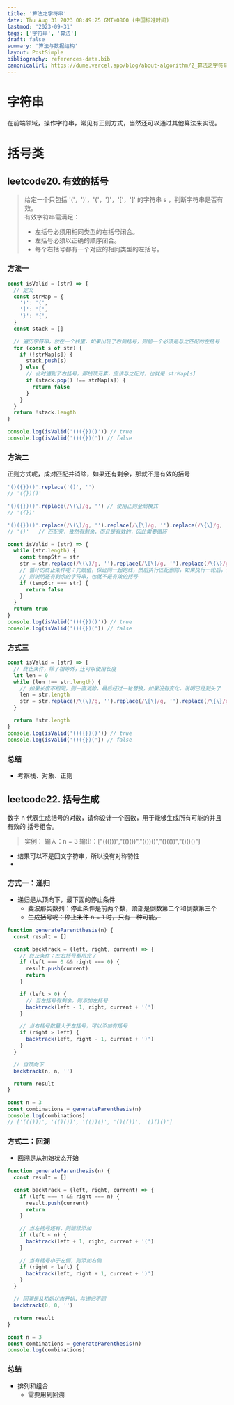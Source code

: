 ```yaml
---
title: '算法之字符串'
date: Thu Aug 31 2023 08:49:25 GMT+0800 (中国标准时间)
lastmod: '2023-09-31'
tags: ['字符串', '算法']
draft: false
summary: '算法与数据结构'
layout: PostSimple
bibliography: references-data.bib
canonicalUrl: https://dume.vercel.app/blog/about-algorithm/2_算法之字符串
---
```


# 字符串

在前端领域，操作字符串，常见有正则方式，当然还可以通过其他算法来实现。

# 括号类

## leetcode20. 有效的括号

> 给定一个只包括 '('，')'，'{'，'}'，'['，']' 的字符串 s ，判断字符串是否有效。<br/>
> 有效字符串需满足：
>
> - 左括号必须用相同类型的右括号闭合。<br/>
> - 左括号必须以正确的顺序闭合。<br/>
> - 每个右括号都有一个对应的相同类型的左括号。

### 方法一

```js
const isValid = (str) => {
  // 定义
  const strMap = {
    ')': '(',
    ']': '[',
    '}': '{',
  }
  const stack = []

  // 遍历字符串，放在一个栈里，如果出现了右侧括号，则前一个必须是与之匹配的左括号
  for (const s of str) {
    if (!strMap[s]) {
      stack.push(s)
    } else {
      // 此时遇到了右括号，那栈顶元素，应该与之配对，也就是 strMap[s]
      if (stack.pop() !== strMap[s]) {
        return false
      }
    }
  }
  return !stack.length
}

console.log(isValid('()({})()')) // true
console.log(isValid('()({})(')) // false
```

### 方法二

正则方式呢，成对匹配并消除，如果还有剩余，那就不是有效的括号

```js
'()({})()'.replace('()', '')
// '({})()'

'()({})()'.replace(/\(\)/g, '') // 使用正则全局模式
// '({})'

'()({})()'.replace(/\(\)/g, '').replace(/\[\]/g, '').replace(/\{\}/g, '')
// '()'   // 匹配完，依然有剩余，而且是有效的，因此需要循环

const isValid = (str) => {
  while (str.length) {
    const tempStr = str
    str = str.replace(/\(\)/g, '').replace(/\[\]/g, '').replace(/\{\}/g, '')
    // 循环的终止条件呢：先赋值，保证同一起跑线，然后执行匹配删除，如果执行一轮后，依然相同，
    // 则说明还有剩余的字符串，也就不是有效的括号
    if (tempStr === str) {
      return false
    }
  }
  return true
}
console.log(isValid('()({})()')) // true
console.log(isValid('()({})(')) // false
```

### 方式三

```js
const isValid = (str) => {
  // 终止条件，除了相等外，还可以使用长度
  let len = 0
  while (len !== str.length) {
    // 如果长度不相同，则一直消除，最后经过一轮替换，如果没有变化，说明已经到头了
    len = str.length
    str = str.replace(/\(\)/g, '').replace(/\[\]/g, '').replace(/\{\}/g, '')
  }

  return !str.length
}
console.log(isValid('()({})()')) // true
console.log(isValid('()({})(')) // false
```

### 总结

- 考察栈、对象、正则

## leetcode22. 括号生成

数字 n 代表生成括号的对数，请你设计一个函数，用于能够生成所有可能的并且 有效的 括号组合。

> 实例：
> 输入：n = 3
> 输出：["((()))","(()())","(())()","()(())","()()()"]

- 结果可以不是回文字符串，所以没有对称特性
-

### 方式一：递归

- 递归是从顶向下，最下面的停止条件
  - 斐波那契数列：停止条件是前两个数，顶部是倒数第二个和倒数第三个
  - ~~生成括号呢：停止条件 n = 1 时，只有一种可能，~~

```js
function generateParentthesis(n) {
  const result = []

  const backtrack = (left, right, current) => {
    // 终止条件：左右括号都用完了
    if (left === 0 && right === 0) {
      result.push(current)
      return
    }

    if (left > 0) {
      // 当左括号有剩余，则添加左括号
      backtrack(left - 1, right, current + '(')
    }

    // 当右括号数量大于左括号，可以添加有括号
    if (right > left) {
      backtrack(left, right - 1, current + ')')
    }
  }

  // 自顶向下
  backtrack(n, n, '')

  return result
}

const n = 3
const combinations = generateParenthesis(n)
console.log(combinations)
// ['((()))', '(()())', '(())()', '()(())', '()()()']
```

### 方式二：回溯

- 回溯是从初始状态开始

```js
function generateParenthesis(n) {
  const result = []

  const backtrack = (left, right, current) => {
    if (left === n && right === n) {
      result.push(current)
      return
    }

    // 当左括号还有，则继续添加
    if (left < n) {
      backtrack(left + 1, right, current + '(')
    }

    // 当有括号小于左侧，则添加右侧
    if (right < left) {
      backtrack(left, right + 1, current + ')')
    }
  }

  // 回溯是从初始状态开始，与递归不同
  backtrack(0, 0, '')

  return result
}

const n = 3
const combinations = generateParenthesis(n)
console.log(combinations)
```

### 总结

- 排列和组合
  - 需要用到回溯
